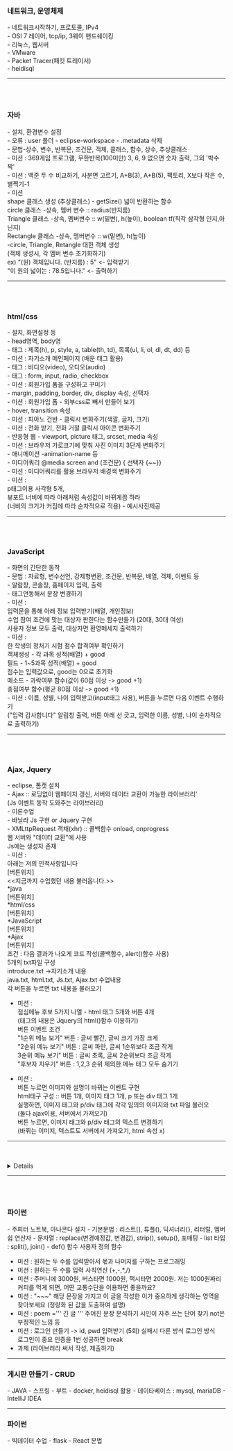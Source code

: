 <h3>네트워크, 운영체제</h3>
- 네트워크시작하기, 프로토콜, IPv4 <br>
- OSI 7 레이어, tcp/ip, 3웨이 핸드쉐이킹  <br>
- 리눅스, 웹서버  <br>
- ​VMware  <br>
- Packet Tracer(패킷 트레이서)  <br>
- heidisql  <br>

<hr> <br> <br>

<h3>자바</h3>
- 설치, 환경변수 설정  <br>
- 오류 : user 폴더 - eclipse-workspace - .metadata 삭제 <br>
- 문법-상수, 변수, 반복문, 조건문, 객체, 클래스, 함수, 상수, 추상클래스 <br>
- 미션 : 369게임 프로그램, 무한반복(100미만) 3, 6, 9 없으면 숫자 출력, 그외 '박수짝' <br>
- 미션 : 백준 두 수 비교하기, 사분면 고르기, A+B(3), A+B(5), 팩토리, X보다 작은 수, 별찍기-1 <br>
- 미션  <br>
 shape 클래스 생성 (추상클래스) - getSize() 넓이 반환하는 함수 <br>
 circle 클래스 -상속, 멤버 변수 :: radius(반지름) <br>
 Triangle 클래스 -상속, 멤버변수 :: w(밑변), h(높이), boolean tf(직각 삼각형 인지,아닌지) <br>
 Rectangle 클래스 -상속, 멤버변수 ::  w(밑변), h(높이) <br>
-circle, Triangle, Retangle 대한 객체 생성 <br>
(객체 생성시, 각 멤버 변수 초기화하기) <br>
ex) "(원) 객체입니다. (반지름) : 5" <- 입력받기 <br>
    "이 원의 넓이는 : 78.5입니다."  <- 출력하기 <br>

<hr> <br> <br>

<h3>html/css</h3>
- 설치, 화면설정 등 <br>
- head영역, body영 <br>
- 태그 : 제목(h), p, style, a, table(th, td), 목록(ul, li, ol, dl, dt, dd) 등 <br>
- 미션 : 자기소개 메인페이지 (배운 태그 활용)  <br>
- 태그 : 비디오(video), 오디오(audio) <br>
- 태그 : form, input, radio, checkbox  <br>
- 미션 : 회원가입 폼을 구성하고 꾸미기 <br>
- margin, padding, border, div, display 속성, 선택자 <br>
- 미션 : 회원가입  폼 - 외부css로 빼서 만들어 보기 <br>
- hover, transition 속성 <br>
- 미션 : 피아노 건반 - 클릭시 변화주기(색깔, 글자, 크기) <br>
- 미션 : 전화 받기, 전화 거절 클릭시 아이콘 변화주기 <br>
- 반응형 웹 - viewport, picture 태그, srcset, media 속성 <br>
- 미션 : 브라우저 가로크기에 맞춰 사진 이미지 3단계 변화주기 <br>
- 애니메이션 -animation-name 등 <br>
- 미디어쿼리 @media screen and (조건문) { 선택자 {~~}} <br>
- 미션 : 미디어쿼리를 활용 브라우저 배경색 변화주기  <br>
- 미션 : <br>
p태그이용 사각형 5개,  <br>
뷰포트 너비에 따라 아래처럼 속성값이 바뀌게끔 하라 <br>
(너비의 크기가 커짐에 따라 순차적으로 적용) - 예시사진제공 <br>

<hr> <br> <br>


<h3>JavaScript</h3>
- 화면의 간단한 동작 <br>
- 문법 : 자료형, 변수선언, 강제형변환, 조건문, 반복문, 배열, 객체, 이벤트 등 <br>
- 알람창, 콘솔창, 홈페이지 입력, 출력 <br>
- 태그연동해서 문장 변경하기 <br>
- 미션 :  <br>
입력문을 통해 아래 정보 입력받기(배열, 개인정보) <br>
수업 참여 조건에 맞는 대상자 판한다는 함수만들기 (20대, 30대 여성) <br>
사용자 정보 모두 출력, 대상자면 환영메세지 출력하기 <br>
- 미션 :  <br>
한 학생의 정처기 시험 점수 합격여부 확인하기 <br>
객체생성 - 각 과목  성적(배열) +  good  <br>
필드 - 1~5과목 성적(배열) +  good  <br>
      점수는 입력값으로, good는 0으로 초기화 <br>
메소드 - 과락여부 함수(값이 60점 이상 -> good +1) <br>
        총점여부 함수(평균 80점 이상 -> good +1) <br>
- 미션 : 이름, 성별, 나이 입력받고(input태그 사용), 버튼을 누르면 다음 이벤트 수행하기 <br>
("입력 감사합니다" 알림창 출력, 버튼 아래 선 긋고, 입력한 이름, 성별, 나이 순차적으로 출력하기) <br>

<hr> <br> <br>

<h3> Ajax, Jquery </h3>
- eclipse, 톰캣 설치 <br>
- Ajax  :: 로딩없이 웹페이지 갱신, 서버와 데이터 교환이 가능한 라이브러리' <br>
           (Js 이벤트 동작 도와주는 라이브러리) <br>
- 이론수업 <br>
- 바닐라 Js 구현 or Jquery 구현 <br>
- XMLttpRequest 객채(xhr)  :: 콜백함수 onload, onprogress <br>
                              웹 서버와 "데이터 교환"에 사용 <br>
                              Js에는 생성자 존재 <br>
- 미션 :  <br>
아래는 저의 인적사항입니다  <br>
[버튼위치]  <br>
<<지금까지 수업했던 내용 불러옵니다.>>  <br>
*java  <br>
[버튼위치] <br>
*html/css <br>
[버튼위치] <br>
*JavaScript <br>
[버튼위치] <br>
*Ajax <br>
[버튼위치] <br>
조건 : 다음 결과가 나오게 코드 작성(콜백함수, alert()함수 사용) <br>
5개의 txt파일 구성 <br>
introduce.txt ->자기소개 내용 <br>
java.txt, html.txt, Js.txt, Ajax.txt 수업내용 <br>
각 버튼을 누르면 txt 내용을 불러오기 <br>

- 미션 : <br>
점심메뉴 후보 5가지 나열 - html 태그 5개와 버튼 4개 <br>
(태그의 내용은 Jquery의 html()함수 이용하기) <br>
버튼 이벤트 조건 <br>
"1순위 메뉴 보기" 버튼 : 글씨 빨간, 글씨 크기 가장 크게 <br>
"2순위 메뉴 보기" 버튼 : 글씨 파란, 글씨 1순위보다 조금 작게 <br>
3순위 메뉴 보기" 버튼 : 글씨 초록, 글씨 2순위보다 조금 작게 <br>
"후보자 지우기" 버튼 : 1,2,3 순위 제외한 메뉴 태그 모두 숨기기 <br>

- 미션 : <br>
버튼 누르면 이미지와 설명이 바뀌는 이벤트 구현 <br>
html태구 구성 :: 버튼 1개, 이미지 태그 1개, p 또는 div 태그 1개 <br>
실행하면, 이미지 태그와 p/div 태그에 각각 임의의 이미지와 txt 파일 불러오   <br>
(둘다 ajax이용, 서버에서 가져오기) <br>
버튼 누르면, 이미지 태그와 p/div 태그의 텍스트 변경하기 <br>
(바뀌는 이미지, 텍스트도 서버에서 가져오기, html 속성 x) <br>

<hr> <br> <br>

<details>
<h3><summary>Github</summary></h3> <br>
- 이론수업 <br>
- 회원가입, git bash 활용하기 <br>
- pull 내려받기, commit & push 올리기 <br>
- branch <br>
</details>

<hr> <br> <br>


<h3>파이썬 </h3>
- 주피터 노트북, 아나콘다 설치
- 기본문법 : 리스트[], 튜플(), 딕셔너리{}, 리터럴, 멤버쉽 연산자
- 문자열 : replace(변경예정값, 변경값), strip(), setup(), 포매팅
- list 타입 : split(), join()
- def() 함수 사용자 정의 함수

- 미션 : 원하는 두 수를 입력받아서 몫과 나머지를 구하는 프로그래밍
- 미션 : 원하는 두 수를 입력 사칙연산 (+,-,*,/)
- 미션 : 
주머니에 3000원, 버스타면 1000원, 택시타면 2000원. 저는 1000원짜리 커피를 먹게 되면, 어떤 교통수단을 이용하면 좋을까요?
- 미션 : 
"~~~" 해당 문장을 가지고 이 글을 작성한 이가 중요하게 생각하는 영역을 찾아보세요
(정량화 된 값을 도출하여 설명)
- 미션 : 
poem =''' 긴 글 '''
주어진 문장 분석하기
시인이 자주 쓰는 단어 찾기
not은 부정적인 느낌 등
- 미션 : 
로그인 만들기  -> id, pwd 입력받기
(5회) 실패시 다른 방식 로그인 방식 ​ ​
로그인이 중요 인증을 1번 성공하면 break
- 과제 (라이브러리 써서 작성, 제출하기) 


<hr>


<h3>게시판 만들기 - CRUD </h3>
- JAVA
- 스프링
- 부트
- docker, heidisql 활용
- 데이타베이스 : mysql, mariaDB
- IntelliJ IDEA


<hr>


<h3>파이썬 </h3>
- 빅데이터 수업
- flask
- React 문법
